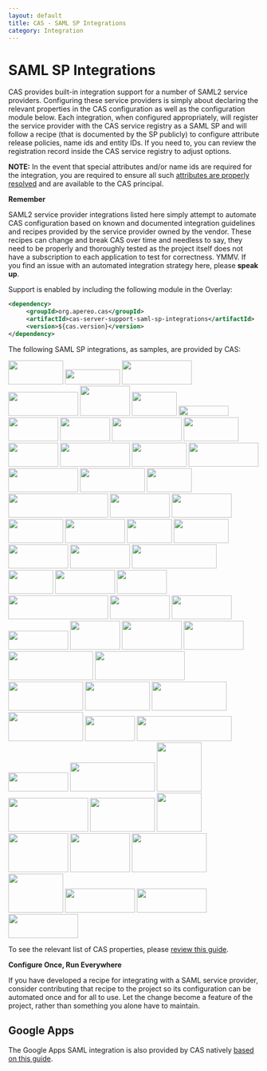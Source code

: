 ```yaml
---
layout: default
title: CAS - SAML SP Integrations
category: Integration
---
```


# SAML SP Integrations

CAS provides built-in integration support for a number of SAML2 service providers. Configuring these service providers is simply about declaring the relevant properties in the CAS configuration as well as the configuration module below. Each integration, when configured appropriately, will register the service provider with the CAS service registry as a SAML SP and will follow a recipe (that is documented by the SP publicly) to configure attribute release policies, name ids and entity IDs. If you need to, you can review the registration record inside the CAS service registry to adjust options.

**NOTE:** In the event that special attributes and/or name ids are required for the integration, you are required to ensure all such [attributes are properly resolved](Attribute-Resolution.html) and are available to the CAS principal.

<div class="alert alert-warning"><strong>Remember</strong><p>SAML2 service provider integrations listed here simply attempt to automate CAS configuration based on known and documented integration guidelines and recipes provided by the service provider owned by the vendor. These recipes can change and break CAS over time and needless to say, they need to be properly and thoroughly tested as the project itself does not have a subscription to each application to test for correctness. YMMV. If you find an issue with an automated integration strategy here, please <strong>speak up</strong>.</p></div>

Support is enabled by including the following module in the Overlay:

```xml
<dependency>
     <groupId>org.apereo.cas</groupId>
     <artifactId>cas-server-support-saml-sp-integrations</artifactId>
     <version>${cas.version}</version>
</dependency>
```

The following SAML SP integrations, as samples, are provided by CAS:

<div class="img-cloud">
<a href="http://www.incommon.org/federation/metadata.html">
<img src="https://cloud.githubusercontent.com/assets/1205228/22052578/47d6f570-dd60-11e6-8f03-02cb99d6106d.gif" height="48" width="110"></a>

<a href="https://support.zoom.us/hc/en-us/articles/201363003-Getting-Started-with-SSO">
<img src="https://cloud.githubusercontent.com/assets/1205228/22052568/475f36d4-dd60-11e6-84f4-a88eb33f3f0a.jpg" height="30" width="110"></a>

<a href="https://www.dropbox.com/guide/admin/security/configure-single-sign-on">
<img src="https://cloud.githubusercontent.com/assets/1205228/22052575/47ba8930-dd60-11e6-8cb1-9334066d5f0f.png" height="48" width="140"></a>

<a href="https://blog.samanage.com/company/saml-single-sign-on-support-samanage/">
<img src="https://cloud.githubusercontent.com/assets/1205228/22052581/47e7bcfc-dd60-11e6-85e9-c09926736e5e.png" height="48" width="140"></a>

<a href="https://help.salesforce.com/HTViewHelpDoc?id=sso_saml.htm">
<img src="https://cloud.githubusercontent.com/assets/1205228/22052579/47da9d74-dd60-11e6-8eac-d66b67e2ebf7.png" height="60" width="100"></a>

<a href="https://community.box.com/t5/For-Admins/Single-Sign-On-SSO-with-Box-For-Administrators/ta-p/1263">
<img src="https://cloud.githubusercontent.com/assets/1205228/22052572/47ace302-dd60-11e6-9842-4eda5a9ab5cf.png" height="48" width="90"></a>

<a href="http://wiki.servicenow.com/index.php?title=SAML_2.0_Web_Browser_SSO_Profile">
<img src="https://cloud.githubusercontent.com/assets/1205228/22052583/4805e2c2-dd60-11e6-8150-80aaa4bbab0e.png" height="20" width="100"></a>

<a href="http://www.workday.com/">
<img src="https://cloud.githubusercontent.com/assets/1205228/22052587/4816e04a-dd60-11e6-9ceb-6ccec1290e19.png" height="48" width="100"></a>

<a href="https://help.webex.com/docs/DOC-1067">
<img src="https://cloud.githubusercontent.com/assets/1205228/22052574/47af8206-dd60-11e6-95d0-5827e0d88d73.jpg" height="48" width="100"></a>

<a href="https://www.collegeboard.org/powerfaids/net-partner">
<img src="https://cloud.githubusercontent.com/assets/1205228/22052570/47abea6a-dd60-11e6-85a0-387c3c2ce8e7.png" height="48" width="140"></a>

<a href="https://msdn.microsoft.com/en-us/library/azure/dn641269.aspx">
<img src="https://cloud.githubusercontent.com/assets/1205228/22053102/d64da904-dd63-11e6-8a68-977526634b9d.png" height="48" width="110"></a>

<a href="https://asana.com/guide/help/premium/authentication#gl-saml">
<img src="https://cloud.githubusercontent.com/assets/1205228/22052569/478b8c16-dd60-11e6-82f4-e292243ff076.png" height="48" width="100"></a>

<a href="https://onlinehelp.tableau.com/current/server/en-us/saml_requ.htm">
<img src="https://cloud.githubusercontent.com/assets/1205228/22052586/480cffc6-dd60-11e6-939c-1ceb34f3186d.png" height="48" width="140"></a>

<a href="https://help.evernote.com/hc/en-us/articles/209005217-How-to-configure-SSO-for-your-business">
<img src="https://cloud.githubusercontent.com/assets/1205228/22052577/47d6b6e6-dd60-11e6-810e-dd875bf25d17.png" height="48" width="110"></a>

<a href="http://www.ellucian.com/Software/Colleague-WebAdvisor/">
<img src="https://cloud.githubusercontent.com/assets/1205228/23185912/5c3f2f50-f89a-11e6-8450-6da44a1a9d9d.png" height="48" width="140"></a>

<a href="https://docs.openathens.net/display/public/MD/SAML+interoperability+requirements/">
<img src="https://cloud.githubusercontent.com/assets/1205228/24070833/ffb5f63a-0bd9-11e7-8bda-28301c37188b.png" height="48" width="140"></a>

<a href="http://server.arcgis.com/en/portal/latest/administer/linux/configuring-a-saml-compliant-identity-provider-with-your-portal.htm">
<img src="https://cloud.githubusercontent.com/assets/1205228/24108414/c3851e14-0da2-11e7-97d7-086a93d6873d.png" height="48" width="130"></a>

<a href="https://helpx.adobe.com/enterprise/kb/configure_shibboleth_idp_for_use_with_Adobe_SSO.html">
<img src="https://cloud.githubusercontent.com/assets/1205228/24562072/ac5964ec-165e-11e7-9986-92108c30eb9b.png" height="48" width="90"></a>

<a href="https://www.academicworks.com/why-academicworks/user-authentication/">
<img src="https://cloud.githubusercontent.com/assets/1205228/24624808/3c5909b6-18c2-11e7-9922-52ee604aff55.png" height="48" width="200"></a>

<a href="https://www.infinitecampus.com/">
<img src="https://cloud.githubusercontent.com/assets/1205228/24698286/4c4d8740-1a05-11e7-844e-54d328e64e2f.png" height="48" width="120"></a>

<a href="http://kb.securingthehuman.org/Other-Resources/55708668/Single-Sign-On-Technical-Overview-Guide.htm">
<img src="https://cloud.githubusercontent.com/assets/1205228/24699366/fbfbcf5a-1a08-11e7-9664-f37d6e50a5a3.png" height="48" width="120"></a>

<a href="https://get.slack.help/hc/en-us/articles/205168057">
<img src="https://cloud.githubusercontent.com/assets/1205228/24858382/5b15c512-1e01-11e7-87ac-f0b091cd7885.png" height="48" width="110"></a>

<a href="https://support.zendesk.com/hc/en-us/articles/203663676-Using-SAML-for-single-sign-on-Professional-and-Enterprise-">
<img src="https://cloud.githubusercontent.com/assets/1205228/24858342/34441006-1e01-11e7-9209-9b78081de4db.png" height="48" width="120"></a>

<a href="https://www.gartner.com/">
<img src="https://cloud.githubusercontent.com/assets/1205228/25349422/a29a98f6-28d6-11e7-9d10-e286d0080cbe.png" height="48" width="90"></a>

<a href="https://www.cherwell.com/">
<img src="https://user-images.githubusercontent.com/1205228/30205883-84174ebc-949f-11e7-9afc-a66c2ab19f59.png" height="48" width="110"></a>

<a href="https://www.bynder.com">
<img src="https://user-images.githubusercontent.com/1205228/30205852-69921a5e-949f-11e7-8326-ba4c00fceba4.png" height="48" width="120"></a>

<a href="https://www.everbridge.com/">
<img src="https://user-images.githubusercontent.com/1205228/30205910-a560ec90-949f-11e7-8485-e3a833f8109b.png" height="48" width="120"></a>

<a href="https://sserca.fau.edu/">
<img src="https://user-images.githubusercontent.com/1205228/30221936-5e90af04-94da-11e7-8046-483fc26a1c01.png" height="48" width="170"></a>

<a href="https://newrelic.com/new">
<img src="https://user-images.githubusercontent.com/1205228/30247067-541cef96-9620-11e7-88d7-c3749ba55ecf.png" height="48" width="90"></a>

<a href="https://www.egnyte.com/">
<img src="https://user-images.githubusercontent.com/1205228/30247063-218f3962-9620-11e7-9ba4-54f7112fee13.png" height="48" width="120"></a>

<a href="https://www.yuja.com/">
<img src="https://user-images.githubusercontent.com/1205228/30271142-6dd0b58c-9704-11e7-9138-0b86d5799403.png" height="48" width="100"></a>

<a href="https://www.symplicity.com/">
<img src="https://user-images.githubusercontent.com/1205228/30271318-192b48fc-9705-11e7-9c18-3be401a39e84.png" height="48" width="200"></a>

<a href="Google-Apps-Integration.html">
<img src="https://cloud.githubusercontent.com/assets/1205228/25385497/18e09c84-2979-11e7-94c1-5ad430b3d768.png" height="48" width="120"></a>

<a href="http://www.accruent.com/">
<img src="https://user-images.githubusercontent.com/1205228/30735450-f9a12792-9f8b-11e7-941d-7ab4ac7628b9.png" height="48" width="120"></a>

<a href="https://www.gitlab.com/">
<img src="https://user-images.githubusercontent.com/1205228/33747990-4d8da06e-db83-11e7-9551-f52630f7d4f0.png" height="38" width="120"></a>

<a href="https://www.hipchat.com/">
<img src="https://user-images.githubusercontent.com/1205228/33751445-2b45394e-db98-11e7-9526-1eda07a70d99.png" height="58" width="100"></a>

<a href="https://www.appdynamics.com/">
<img src="https://user-images.githubusercontent.com/1205228/33800340-3c2c072e-dcfb-11e7-9f10-7a7b2488c9b2.png" height="58" width="120"></a>

<a href="https://docs.aws.amazon.com/IAM/latest/UserGuide/id_roles_providers_enable-console-saml.html">
<img src="https://user-images.githubusercontent.com/1205228/34523704-d33a2054-f0ad-11e7-9fd7-444c30772a2a.png" height="58" width="120"></a>

<a href="https://www.concursolutions.com/">
<img src="https://user-images.githubusercontent.com/1205228/36302734-ca3327ae-12c6-11e8-836f-e9a1550253d2.png" height="58" width="170"></a>

<a href="https://www.polleverywhere.com/">
<img src="https://user-images.githubusercontent.com/1205228/36302795-026f57d2-12c7-11e8-931e-0f8700df1864.png" height="58" width="180"></a>

<a href="https://www.blackbaud.com/files/support/helpfiles/auth/content/auth-saml.html">
<img src="https://user-images.githubusercontent.com/1205228/39860502-c72d1614-5452-11e8-956d-28a4b3a7a757.png" height="58" width="150"></a>

<a href="https://www.givecampus.com/">
<img src="https://user-images.githubusercontent.com/1205228/39876988-eb009f5c-5489-11e8-8b74-940f75997f41.png" height="58" width="130"></a>

<a href="https://www.warpwire.com/">
<img src="https://user-images.githubusercontent.com/1205228/39861404-b73f4bca-5455-11e8-9035-e0ecf1f8dcd0.png" height="58" width="150"></a>

<a href="https://rocket.chat/docs/administrator-guides/authentication/saml/">
<img src="https://user-images.githubusercontent.com/1205228/39877039-1128c7ae-548a-11e8-8735-1abf90883df6.png" height="58" width="150"></a>

<a href="https://armssoftware.com/">
<img src="https://user-images.githubusercontent.com/1205228/55328877-35e0a400-5442-11e9-8848-cda5a9efe1c5.png" height="50" width="100"></a>

<a href="https://www.ahpcare.com/">
<img src="https://user-images.githubusercontent.com/1205228/55275480-e5334480-52a3-11e9-982a-1fad518258c5.png" height="50" width="190"></a>

<a href="https://www.neogov.com/">
<img src="https://user-images.githubusercontent.com/1205228/55275543-f3359500-52a4-11e9-9407-02ba4fc21a80.png" height="38" width="120"></a>

<a href="https://www.conexed.com/">
<img src="https://user-images.githubusercontent.com/1205228/55275622-ff6e2200-52a5-11e9-833d-f48518e58d0e.png" height="58" width="170"></a>

<a href="https://www.cccco.edu/">
<img src="https://user-images.githubusercontent.com/1205228/55275721-62ac8400-52a7-11e9-89c2-121f2c494920.png" height="98" width="90"></a>

<a href="https://www.zimbra.com/">
<img src="https://user-images.githubusercontent.com/1205228/55322014-f14c0d00-542f-11e9-9355-3dd766ea56e6.png" height="68" width="160"></a>

<a href="https://www.atlassian.com/software/confluence">
<img src="https://user-images.githubusercontent.com/1205228/55322216-97981280-5430-11e9-9ea3-b3682cb67ff1.png" height="68" width="130"></a>

<a href="https://www.atlassian.com/software/jira">
<img src="https://user-images.githubusercontent.com/1205228/55322296-cb733800-5430-11e9-93e7-0f57e1a1ae89.png" height="78" width="90"></a>

<a href="https://www.pagerduty.com/">
<img src="https://user-images.githubusercontent.com/1205228/55322626-b34fe880-5431-11e9-8574-74cc9ab9643f.png" height="78" width="120"></a>

<a href="https://www.crashplan.com/">
<img src="https://user-images.githubusercontent.com/1205228/55322944-7f28f780-5432-11e9-8dd0-e999f0b6e03e.png" height="78" width="120"></a>

<a href="https://www.docusign.com/">
<img src="https://user-images.githubusercontent.com/1205228/55340232-1c972200-5459-11e9-87d2-53e1eccef8b8.png" height="78" width="150"></a>

<a href="https://www.safaribooksonline.com/">
<img src="https://user-images.githubusercontent.com/1205228/55340518-b65ecf00-5459-11e9-9941-3b0e80ceaf73.png" height="78" width="110"></a>

<a href="https://www.tophat.com/">
<img src="https://user-images.githubusercontent.com/1205228/55340927-89f78280-545a-11e9-81fb-baf0413bcbfa.png" height="48" width="140"></a>

<a href="https://myemma.com/">
<img src="https://user-images.githubusercontent.com/1205228/55434382-58f77a80-554c-11e9-8494-1c6a830b532c.png" height="48" width="140"></a>

<a href="https://www.qualtrics.com">
<img src="https://user-images.githubusercontent.com/1205228/55434613-d3c09580-554c-11e9-83ef-6b5805d7424e.png" height="48" width="140"></a>

</div>

To see the relevant list of CAS properties, please [review this guide](../configuration/Configuration-Properties.html#saml-sps).

<div class="alert alert-info"><strong>Configure Once, Run Everywhere</strong><p>If you have developed a recipe for integrating
with a SAML service provider, consider contributing that recipe to the project so its configuration
can be automated once and for all to use. Let the change become a feature of the project, rather than something you alone have to maintain.</p></div>

## Google Apps

The Google Apps SAML integration is also provided by CAS natively [based on this guide](Google-Apps-Integration.html).
